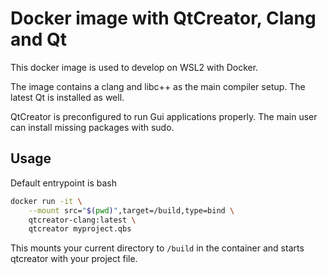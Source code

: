 # Docker image with QtCreator, Clang and Qt

This docker image is used to develop on WSL2 with Docker.

The image contains a clang and libc++ as the main compiler setup.
The latest Qt is installed as well.

QtCreator is preconfigured to run Gui applications properly.
The main user can install missing packages with sudo.

## Usage

Default entrypoint is bash

```bash
docker run -it \
    --mount src="$(pwd)",target=/build,type=bind \
    qtcreator-clang:latest \
    qtcreator myproject.qbs
```

This mounts your current directory to `/build` in the container and starts qtcreator with your project file.
